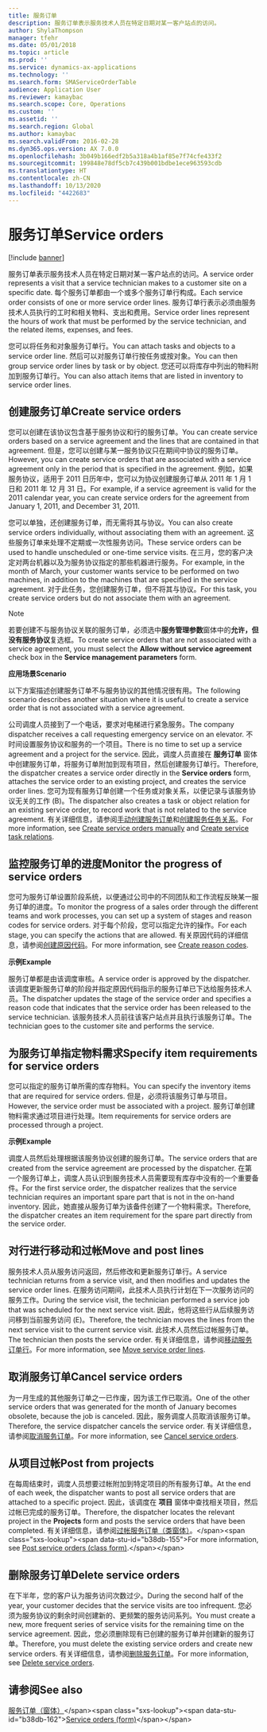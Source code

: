 ```yaml
---
title: 服务订单
description: 服务订单表示服务技术人员在特定日期对某一客户站点的访问。
author: ShylaThompson
manager: tfehr
ms.date: 05/01/2018
ms.topic: article
ms.prod: ''
ms.service: dynamics-ax-applications
ms.technology: ''
ms.search.form: SMAServiceOrderTable
audience: Application User
ms.reviewer: kamaybac
ms.search.scope: Core, Operations
ms.custom: ''
ms.assetid: ''
ms.search.region: Global
ms.author: kamaybac
ms.search.validFrom: 2016-02-28
ms.dyn365.ops.version: AX 7.0.0
ms.openlocfilehash: 3b049b166edf2b5a318a4b1af85e7f74cfe433f2
ms.sourcegitcommit: 199848e78df5cb7c439b001bdbe1ece963593cdb
ms.translationtype: HT
ms.contentlocale: zh-CN
ms.lasthandoff: 10/13/2020
ms.locfileid: "4422683"
---
```

# <a name="service-orders"></a><span data-ttu-id="b38db-103">服务订单</span><span class="sxs-lookup"><span data-stu-id="b38db-103">Service orders</span></span>   

[!include [banner](../includes/banner.md)]


<span data-ttu-id="b38db-104">服务订单表示服务技术人员在特定日期对某一客户站点的访问。</span><span class="sxs-lookup"><span data-stu-id="b38db-104">A service order represents a visit that a service technician makes to a customer site on a specific date.</span></span> <span data-ttu-id="b38db-105">每个服务订单都由一个或多个服务订单行构成。</span><span class="sxs-lookup"><span data-stu-id="b38db-105">Each service order consists of one or more service order lines.</span></span> <span data-ttu-id="b38db-106">服务订单行表示必须由服务技术人员执行的工时和相关物料、支出和费用。</span><span class="sxs-lookup"><span data-stu-id="b38db-106">Service order lines represent the hours of work that must be performed by the service technician, and the related items, expenses, and fees.</span></span>

<span data-ttu-id="b38db-107">您可以将任务和对象服务订单行。</span><span class="sxs-lookup"><span data-stu-id="b38db-107">You can attach tasks and objects to a service order line.</span></span> <span data-ttu-id="b38db-108">然后可以对服务订单行按任务或按对象。</span><span class="sxs-lookup"><span data-stu-id="b38db-108">You can then group service order lines by task or by object.</span></span> <span data-ttu-id="b38db-109">您还可以将库存中列出的物料附加到服务订单行。</span><span class="sxs-lookup"><span data-stu-id="b38db-109">You can also attach items that are listed in inventory to service order lines.</span></span>

## <a name="create-service-orders"></a><span data-ttu-id="b38db-110">创建服务订单</span><span class="sxs-lookup"><span data-stu-id="b38db-110">Create service orders</span></span>

<span data-ttu-id="b38db-111">您可以创建在该协议包含基于服务协议和行的服务订单。</span><span class="sxs-lookup"><span data-stu-id="b38db-111">You can create service orders based on a service agreement and the lines that are contained in that agreement.</span></span> <span data-ttu-id="b38db-112">但是，您可以创建与某一服务协议只在期间中协议的服务订单。</span><span class="sxs-lookup"><span data-stu-id="b38db-112">However, you can create service orders that are associated with a service agreement only in the period that is specified in the agreement.</span></span> <span data-ttu-id="b38db-113">例如，如果服务协议，适用于 2011 日历年中，您可以为协议创建服务订单从 2011 年 1 月 1 日和 2011 年 12 月 31 日。</span><span class="sxs-lookup"><span data-stu-id="b38db-113">For example, if a service agreement is valid for the 2011 calendar year, you can create service orders for the agreement from January 1, 2011, and December 31, 2011.</span></span>

<span data-ttu-id="b38db-114">您可以单独，还创建服务订单，而无需将其与协议。</span><span class="sxs-lookup"><span data-stu-id="b38db-114">You can also create service orders individually, without associating them with an agreement.</span></span> <span data-ttu-id="b38db-115">这些服务订单来处理不定期或一次性服务访问。</span><span class="sxs-lookup"><span data-stu-id="b38db-115">These service orders can be used to handle unscheduled or one-time service visits.</span></span> <span data-ttu-id="b38db-116">在三月，您的客户决定对两台机器以及为服务协议指定的那些机器进行服务。</span><span class="sxs-lookup"><span data-stu-id="b38db-116">For example, in the month of March, your customer wants service to be performed on two machines, in addition to the machines that are specified in the service agreement.</span></span> <span data-ttu-id="b38db-117">对于此任务，您创建服务订单，但不将其与协议。</span><span class="sxs-lookup"><span data-stu-id="b38db-117">For this task, you create service orders but do not associate them with an agreement.</span></span>


> [!NOTE]
> <P><span data-ttu-id="b38db-118">若要创建不与服务协议关联的服务订单，必须选中<STRONG>服务管理参数</STRONG>窗体中的<STRONG>允许，但没有服务协议</STRONG>复选框。</span><span class="sxs-lookup"><span data-stu-id="b38db-118">To create service orders that are not associated with a service agreement, you must select the <STRONG>Allow without service agreement</STRONG> check box in the <STRONG>Service management parameters</STRONG> form.</span></span></P>

<span data-ttu-id="b38db-119">**应用场景**</span><span class="sxs-lookup"><span data-stu-id="b38db-119">**Scenario**</span></span>

<span data-ttu-id="b38db-120">以下方案描述创建服务订单不与服务协议的其他情况很有用。</span><span class="sxs-lookup"><span data-stu-id="b38db-120">The following scenario describes another situation where it is useful to create a service order that is not associated with a service agreement.</span></span>

<span data-ttu-id="b38db-121">公司调度人员接到了一个电话，要求对电梯进行紧急服务。</span><span class="sxs-lookup"><span data-stu-id="b38db-121">The company dispatcher receives a call requesting emergency service on an elevator.</span></span> <span data-ttu-id="b38db-122">不时间设置服务协议和服务的一个项目。</span><span class="sxs-lookup"><span data-stu-id="b38db-122">There is no time to set up a service agreement and a project for the service.</span></span> <span data-ttu-id="b38db-123">因此，调度人员直接在 **服务订单** 窗体中创建服务订单，将服务订单附加到现有项目，然后创建服务订单行。</span><span class="sxs-lookup"><span data-stu-id="b38db-123">Therefore, the dispatcher creates a service order directly in the **Service orders** form, attaches the service order to an existing project, and creates the service order lines.</span></span> <span data-ttu-id="b38db-124">您可为现有服务订单创建一个任务或对象关系，以便记录与该服务协议无关的工作 (B)。</span><span class="sxs-lookup"><span data-stu-id="b38db-124">The dispatcher also creates a task or object relation for an existing service order, to record work that is not related to the service agreement.</span></span> <span data-ttu-id="b38db-125">有关详细信息，请参阅[手动创建服务订单](create-service-orders-manually.md)和[创建服务任务关系](create-service-task-relations.md)。</span><span class="sxs-lookup"><span data-stu-id="b38db-125">For more information, see [Create service orders manually](create-service-orders-manually.md) and [Create service task relations](create-service-task-relations.md).</span></span>

## <a name="monitor-the-progress-of-service-orders"></a><span data-ttu-id="b38db-126">监控服务订单的进度</span><span class="sxs-lookup"><span data-stu-id="b38db-126">Monitor the progress of service orders</span></span>

<span data-ttu-id="b38db-127">您可为服务订单设置阶段系统，以便通过公司中的不同团队和工作流程反映某一服务订单的进度。</span><span class="sxs-lookup"><span data-stu-id="b38db-127">To monitor the progress of a sales order through the different teams and work processes, you can set up a system of stages and reason codes for service orders.</span></span> <span data-ttu-id="b38db-128">对于每个阶段，您可以指定允许的操作。</span><span class="sxs-lookup"><span data-stu-id="b38db-128">For each stage, you can specify the actions that are allowed.</span></span> <span data-ttu-id="b38db-129">有关原因代码的详细信息，请参阅[创建原因代码](create-reason-codes.md)。</span><span class="sxs-lookup"><span data-stu-id="b38db-129">For more information, see [Create reason codes](create-reason-codes.md).</span></span>

<span data-ttu-id="b38db-130">**示例**</span><span class="sxs-lookup"><span data-stu-id="b38db-130">**Example**</span></span>

<span data-ttu-id="b38db-131">服务订单都是由该调度审核。</span><span class="sxs-lookup"><span data-stu-id="b38db-131">A service order is approved by the dispatcher.</span></span> <span data-ttu-id="b38db-132">该调度更新服务订单的阶段并指定原因代码指示的服务订单已下达给服务技术人员。</span><span class="sxs-lookup"><span data-stu-id="b38db-132">The dispatcher updates the stage of the service order and specifies a reason code that indicates that the service order has been released to the service technician.</span></span> <span data-ttu-id="b38db-133">该服务技术人员前往该客户站点并且执行该服务订单。</span><span class="sxs-lookup"><span data-stu-id="b38db-133">The technician goes to the customer site and performs the service.</span></span>

## <a name="specify-item-requirements-for-service-orders"></a><span data-ttu-id="b38db-134">为服务订单指定物料需求</span><span class="sxs-lookup"><span data-stu-id="b38db-134">Specify item requirements for service orders</span></span>

<span data-ttu-id="b38db-135">您可以指定的服务订单所需的库存物料。</span><span class="sxs-lookup"><span data-stu-id="b38db-135">You can specify the inventory items that are required for service orders.</span></span> <span data-ttu-id="b38db-136">但是，必须将该服务订单与项目。</span><span class="sxs-lookup"><span data-stu-id="b38db-136">However, the service order must be associated with a project.</span></span> <span data-ttu-id="b38db-137">服务订单创建物料需求通过项目进行处理。</span><span class="sxs-lookup"><span data-stu-id="b38db-137">Item requirements for service orders are processed through a project.</span></span> 

<span data-ttu-id="b38db-138">**示例**</span><span class="sxs-lookup"><span data-stu-id="b38db-138">**Example**</span></span>

<span data-ttu-id="b38db-139">调度人员然后处理根据该服务协议创建的服务订单。</span><span class="sxs-lookup"><span data-stu-id="b38db-139">The service orders that are created from the service agreement are processed by the dispatcher.</span></span> <span data-ttu-id="b38db-140">在第一个服务订单上，调度人员认识到服务技术人员需要现有库存中没有的一个重要备件。</span><span class="sxs-lookup"><span data-stu-id="b38db-140">For the first service order, the dispatcher realizes that the service technician requires an important spare part that is not in the on-hand inventory.</span></span> <span data-ttu-id="b38db-141">因此，她直接从服务订单为该备件创建了一个物料需求。</span><span class="sxs-lookup"><span data-stu-id="b38db-141">Therefore, the dispatcher creates an item requirement for the spare part directly from the service order.</span></span>

## <a name="move-and-post-lines"></a><span data-ttu-id="b38db-142">对行进行移动和过帐</span><span class="sxs-lookup"><span data-stu-id="b38db-142">Move and post lines</span></span>

<span data-ttu-id="b38db-143">服务技术人员从服务访问返回，然后修改和更新服务订单行。</span><span class="sxs-lookup"><span data-stu-id="b38db-143">A service technician returns from a service visit, and then modifies and updates the service order lines.</span></span> <span data-ttu-id="b38db-144">在服务访问期间，此技术人员执行计划在下一次服务访问的服务工作。</span><span class="sxs-lookup"><span data-stu-id="b38db-144">During the service visit, the technician performed a service job that was scheduled for the next service visit.</span></span> <span data-ttu-id="b38db-145">因此，他将这些行从后续服务访问移到当前服务访问 (E)。</span><span class="sxs-lookup"><span data-stu-id="b38db-145">Therefore, the technician moves the lines from the next service visit to the current service visit.</span></span> <span data-ttu-id="b38db-146">此技术人员然后过帐服务订单。</span><span class="sxs-lookup"><span data-stu-id="b38db-146">The technician then posts the service order.</span></span> <span data-ttu-id="b38db-147">有关详细信息，请参阅[移动服务订单行](move-service-order-lines.md)。</span><span class="sxs-lookup"><span data-stu-id="b38db-147">For more information, see [Move service order lines](move-service-order-lines.md).</span></span>

## <a name="cancel-service-orders"></a><span data-ttu-id="b38db-148">取消服务订单</span><span class="sxs-lookup"><span data-stu-id="b38db-148">Cancel service orders</span></span>

<span data-ttu-id="b38db-149">为一月生成的其他服务订单之一已作废，因为该工作已取消。</span><span class="sxs-lookup"><span data-stu-id="b38db-149">One of the other service orders that was generated for the month of January becomes obsolete, because the job is canceled.</span></span> <span data-ttu-id="b38db-150">因此，服务调度人员取消该服务订单。</span><span class="sxs-lookup"><span data-stu-id="b38db-150">Therefore, the service dispatcher cancels the service order.</span></span> <span data-ttu-id="b38db-151">有关详细信息，请参阅[取消服务订单](cancel-service-orders.md)。</span><span class="sxs-lookup"><span data-stu-id="b38db-151">For more information, see [Cancel service orders](cancel-service-orders.md).</span></span>

## <a name="post-from-projects"></a><span data-ttu-id="b38db-152">从项目过帐</span><span class="sxs-lookup"><span data-stu-id="b38db-152">Post from projects</span></span>

<span data-ttu-id="b38db-153">在每周结束时，调度人员想要过帐附加到特定项目的所有服务订单。</span><span class="sxs-lookup"><span data-stu-id="b38db-153">At the end of each week, the dispatcher wants to post all service orders that are attached to a specific project.</span></span> <span data-ttu-id="b38db-154">因此，该调度在 **项目** 窗体中查找相关项目，然后过帐已完成的服务订单。</span><span class="sxs-lookup"><span data-stu-id="b38db-154">Therefore, the dispatcher locates the relevant project in the **Projects** form and posts the service orders that have been completed.</span></span> <span data-ttu-id="b38db-155">有关详细信息，请参阅[过帐服务订单（类窗体）](https://technet.microsoft.com/library/aa574685\(v=ax.60\))。</span><span class="sxs-lookup"><span data-stu-id="b38db-155">For more information, see [Post service orders (class form)](https://technet.microsoft.com/library/aa574685\(v=ax.60\)).</span></span>

## <a name="delete-service-orders"></a><span data-ttu-id="b38db-156">删除服务订单</span><span class="sxs-lookup"><span data-stu-id="b38db-156">Delete service orders</span></span>

<span data-ttu-id="b38db-157">在下半年，您的客户认为服务访问次数过少。</span><span class="sxs-lookup"><span data-stu-id="b38db-157">During the second half of the year, your customer decides that the service visits are too infrequent.</span></span> <span data-ttu-id="b38db-158">您必须为服务协议的剩余时间创建新的、更频繁的服务访问系列。</span><span class="sxs-lookup"><span data-stu-id="b38db-158">You must create a new, more frequent series of service visits for the remaining time on the service agreement.</span></span> <span data-ttu-id="b38db-159">因此，您必须删除现有已创建的服务订单并创建新的服务订单。</span><span class="sxs-lookup"><span data-stu-id="b38db-159">Therefore, you must delete the existing service orders and create new service orders.</span></span> <span data-ttu-id="b38db-160">有关详细信息，请参阅[删除服务订单](delete-service-orders.md)。</span><span class="sxs-lookup"><span data-stu-id="b38db-160">For more information, see [Delete service orders](delete-service-orders.md).</span></span>

## <a name="see-also"></a><span data-ttu-id="b38db-161">请参阅</span><span class="sxs-lookup"><span data-stu-id="b38db-161">See also</span></span>

<span data-ttu-id="b38db-162">[服务订单（窗体）](https://technet.microsoft.com/library/aa554361\(v=ax.60\))</span><span class="sxs-lookup"><span data-stu-id="b38db-162">[Service orders (form)](https://technet.microsoft.com/library/aa554361\(v=ax.60\))</span></span>

  


